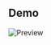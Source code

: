 ## Demo
![Preview](https://github.com/user-attachments/assets/df13ff26-1537-4f7f-b9d3-edb032ef8efc)



